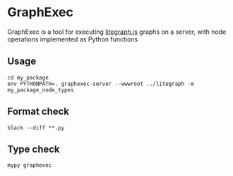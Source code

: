 # GraphExec

GraphExec is a tool for executing [litegraph.js](https://github.com/jagenjo/litegraph.js) graphs on a server, with node operations implemented as Python functions

## Usage

    cd my_package
    env PYTHONPATH=. graphexec-server --wwwroot ../litegraph -m my_package_node_types

## Format check

    black --diff **.py

## Type check

    mypy graphexec
